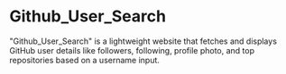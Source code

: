 # Github_User_Search
"Github_User_Search" is a lightweight website that fetches and displays GitHub user details like followers, following, profile photo, and top repositories based on a username input.
